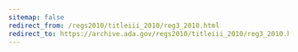 ```yaml
---
sitemap: false 
redirect_from: /regs2010/titleiii_2010/reg3_2010.html 
redirect_to: https://archive.ada.gov/regs2010/titleiii_2010/reg3_2010.html 
---
```

